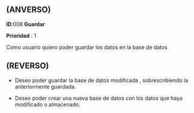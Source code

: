 ## (ANVERSO)

**ID**:008 **Guardar**

**Prioridad** : 1

Como usuario quiero poder guardar los datos en la base de datos


## (REVERSO)

* Deseo poder guardar la base de datos modificada , sobrescribiendo la anteriormente guardada.

* Deseo poder crear una nueva base de datos con los datos que haya modificado o almacenado.
